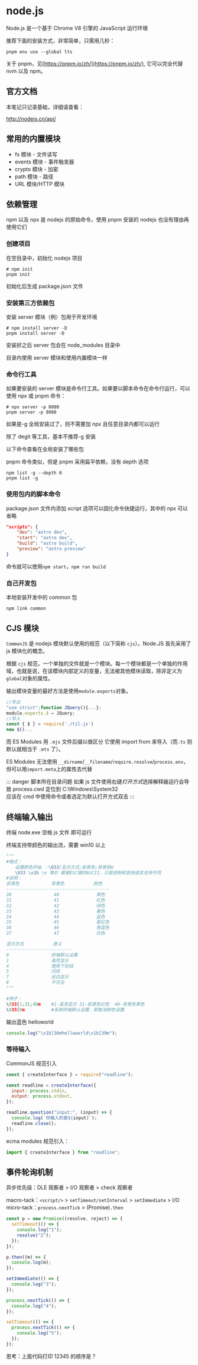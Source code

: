# node.js

Node.js 是一个基于 Chrome V8 引擎的 JavaScript 运行环境

推荐下面的安装方式，非常简单，只需用几秒：

```shell
pnpm env use --global lts
```

关于 pnpm，见[https://pnpm.io/zh/](https://pnpm.io/zh/), 它可以完全代替 nvm 以及 npm。

## 官方文档

本笔记只记录基础，详细请查看：

<http://nodejs.cn/api/>

## 常用的内置模块

- fs 模块 - 文件读写
- events 模块 - 事件触发器
- crypto 模块 - 加密
- path 模块 - 路径
- URL 模块/HTTP 模块

## 依赖管理

npm 以及 npx 是 nodejs 的原始命令，使用 pnpm 安装的 nodejs 也没有理由再使用它们

### 创建项目

在空目录中，初始化 nodejs 项目

```shell
# npm init
pnpm init
```

初始化后生成 package.json 文件

### 安装第三方依赖包

安装 server 模块（例）包用于开发环境

```shell
# npm install server -D
pnpm install server -D
```

安装好之后 server 包会在 node_modules 目录中

目录内使用 server 模块和使用内置模块一样

### 命令行工具

如果要安装的 server 模块是命令行工具。如果要以脚本命令在命令行运行，可以使用 npx 或 pnpm 命令：

```shell
# npx server -p 8080
pnpm server -p 8080
```

如果是-g 全局安装过了，则不需要加 npx 且任意目录内都可以运行

除了 degit 等工具，基本不推荐-g 安装

以下命令查看在全局安装了哪些包

pnpm 命令类似，但是 pnpm 采用扁平依赖，没有 depth 选项

```shell
npm list -g --depth 0
pnpm list -g
```

### 使用包内的脚本命令

package.json 文件内添加 script 选项可以固化命令快捷运行，其中的 npx 可以省略

```json
"scripts": {
    "dev": "astro dev",
    "start": "astro dev",
    "build": "astro build",
    "preview": "astro preview"
}
```

命令就可以使用`npm start`，`npm run build`

### 自己开发包

本地安装开发中的 common 包

```shell
npm link common
```

## CJS 模块

`CommonJS` 是 nodejs 模块默认使用的规范（以下简称 `cjs`）。Node.JS 首先采用了 js 模块化的概念。

根据 `cjs` 规范，一个单独的文件就是一个模块。每一个模块都是一个单独的作用域，也就是说，在该模块内部定义的变量，无法被其他模块读取，除非定义为`global`对象的属性。

输出模块变量的最好方法是使用`module.exports`对象。

```js
//导出
"use strict";function JQuery(){...};
module.exports.$ = JQuery;
//导入
const { $ } = require('./til.js')
new $()...
```

而 ES Modules 用 `.mjs` 文件后缀以做区分 它使用 import from 来导入（而`.ts` 则默认就相当于 `.mts` 了）。

ES Modules 无法使用 `__dirname`/`__filename`/`require.resolve`/`process.env`，但可以用`import.meta`上的属性去代替

::: danger 脚本所在目录问题
如果 js 文件使用右键*打开方式*选择解释器运行会导致 process.cwd 定位到 C:\Windows\System32  
应该在 cmd 中使用命令或者选定为默认打开方式双击
:::

## 终端输入输出

终端 node.exe 空格 js 文件 即可运行

终端支持带颜色的输出流，需要 win10 以上

```python
"""
#格式：
　　设置颜色开始 ：\033[显示方式;前景色;背景色m
　　\033 \x1b \e 等价 都是ESC键的ASCII，只是进制和其他语言支持不同
#说明：
前景色            背景色           颜色
---------------------------------------
30                40              黑色
31                41              红色
32                42              绿色
33                43              黃色
34                44              蓝色
35                45              紫红色
36                46              青蓝色
37                47              白色

显示方式           意义
-------------------------
0                终端默认设置
1                高亮显示
4                使用下划线
5                闪烁
7                反白显示
8                不可见
"""

#例子：
\033[1;31;40m    #1-高亮显示 31-前景色红色  40-背景色黑色
\033[0m          #采用终端默认设置，即取消颜色设置
```

输出蓝色 helloworld

```js
console.log("\x1b[36mhelloworld\x1b[39m");
```

### 等待输入

CommonJS 规范引入

```js
const { createInterface } = require("readline");

const readline = createInterface({
  input: process.stdin,
  output: process.stdout,
});

readline.question("input:", (input) => {
  console.log(`你输入的是${input}`);
  readline.close();
});
```

ecma modules 规范引入：

```js
import { createInterface } from "readline";
```

## 事件轮询机制

异步优先级：DLE 观察者 > I/O 观察者 > check 观察者

macro-tack：`<script/>` > `setTimeout/setInterval` > `setImmediate` > I/O  
micro-tack：`process.nextTick` > (Promise)`.then`

```js
const p = new Promise((resolve, reject) => {
  setTimeout(() => {
    console.log("1");
    resolve("2");
  });
});

p.then((m) => {
  console.log(m);
});

setImmediate(() => {
  console.log("3");
});

process.nextTick(() => {
  console.log("4");
});

setTimeout(() => {
  process.nextTick(() => {
    console.log("5");
  });
});
```

思考：上面代码打印 12345 的顺序是？
